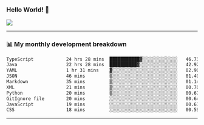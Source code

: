 ### Hello World! 👋

<a>
  <img align="center" src="https://github-readme-stats.vercel.app/api?username=megatunger&count_private=true&include_all_commits=true&bg_color=30,56CCF2,2F80ED&title_color=fff&text_color=fff" />
</a>

------
### 📊 My monthly development breakdown

<!--START_SECTION:waka-->

```txt
TypeScript            24 hrs 28 mins  ███████████▓░░░░░░░░░░░░░   46.73 %
Java                  22 hrs 28 mins  ██████████▓░░░░░░░░░░░░░░   42.92 %
YAML                  1 hr 31 mins    ▓░░░░░░░░░░░░░░░░░░░░░░░░   02.90 %
JSON                  46 mins         ▒░░░░░░░░░░░░░░░░░░░░░░░░   01.49 %
Markdown              35 mins         ▒░░░░░░░░░░░░░░░░░░░░░░░░   01.14 %
XML                   21 mins         ▒░░░░░░░░░░░░░░░░░░░░░░░░   00.70 %
Python                20 mins         ▒░░░░░░░░░░░░░░░░░░░░░░░░   00.67 %
GitIgnore file        20 mins         ░░░░░░░░░░░░░░░░░░░░░░░░░   00.64 %
JavaScript            19 mins         ░░░░░░░░░░░░░░░░░░░░░░░░░   00.61 %
CSS                   18 mins         ░░░░░░░░░░░░░░░░░░░░░░░░░   00.59 %
```

<!--END_SECTION:waka-->

------
